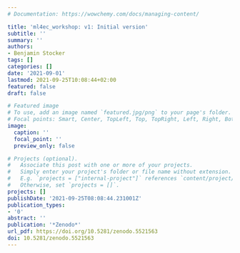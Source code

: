 ```yaml
---
# Documentation: https://wowchemy.com/docs/managing-content/

title: 'ml4ec_workshop: v1: Initial version'
subtitle: ''
summary: ''
authors:
- Benjamin Stocker
tags: []
categories: []
date: '2021-09-01'
lastmod: 2021-09-25T10:08:44+02:00
featured: false
draft: false

# Featured image
# To use, add an image named `featured.jpg/png` to your page's folder.
# Focal points: Smart, Center, TopLeft, Top, TopRight, Left, Right, BottomLeft, Bottom, BottomRight.
image:
  caption: ''
  focal_point: ''
  preview_only: false

# Projects (optional).
#   Associate this post with one or more of your projects.
#   Simply enter your project's folder or file name without extension.
#   E.g. `projects = ["internal-project"]` references `content/project/deep-learning/index.md`.
#   Otherwise, set `projects = []`.
projects: []
publishDate: '2021-09-25T08:08:44.231001Z'
publication_types:
- '0'
abstract: ''
publication: '*Zenodo*'
url_pdf: https://doi.org/10.5281/zenodo.5521563
doi: 10.5281/zenodo.5521563
---
```

